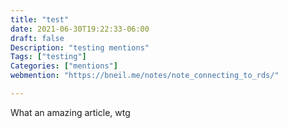```yaml
---
title: "test"
date: 2021-06-30T19:22:33-06:00
draft: false
Description: "testing mentions"
Tags: ["testing"]
Categories: ["mentions"]
webmention: "https://bneil.me/notes/note_connecting_to_rds/"

---
```


What an amazing article, wtg
